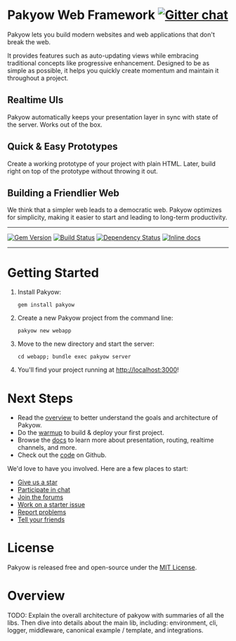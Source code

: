 [gem]: https://rubygems.org/gems/pakyow
[travis]: https://travis-ci.org/pakyow/pakyow
[gemnasium]: https://gemnasium.com/pakyow/pakyow
[inchpages]: http://inch-ci.org/github/pakyow/pakyow
[codeclimate]: https://codeclimate.com/github/pakyow/pakyow

# Pakyow Web Framework [![Gitter chat](https://badges.gitter.im/pakyow/chat.svg)](https://gitter.im/pakyow/chat)

Pakyow lets you build modern websites and web applications that don't break the web.

It provides features such as auto-updating views while embracing traditional
concepts like progressive enhancement. Designed to be as simple as possible, it
helps you quickly create momentum and maintain it throughout a project.

## Realtime UIs

Pakyow automatically keeps your presentation layer in sync with state of the server.
Works out of the box.

## Quick & Easy Prototypes

Create a working prototype of your project with plain HTML. Later, build right on
top of the prototype without throwing it out.

## Building a Friendlier Web

We think that a simpler web leads to a democratic web. Pakyow optimizes for
simplicity, making it easier to start and leading to long-term productivity.

---

[![Gem Version](https://badge.fury.io/rb/pakyow.svg)][gem]
[![Build Status](https://travis-ci.org/pakyow/pakyow.svg?branch=master)][travis]
[![Dependency Status](https://gemnasium.com/pakyow/pakyow.svg)][gemnasium]
[![Inline docs](http://inch-ci.org/github/pakyow/pakyow.svg?branch=master&style=flat)][inchpages]

---

# Getting Started

1. Install Pakyow:

    `gem install pakyow`

2. Create a new Pakyow project from the command line:

    `pakyow new webapp`

3. Move to the new directory and start the server:

    `cd webapp; bundle exec pakyow server`

4. You'll find your project running at [http://localhost:3000](http://localhost:3000)!

# Next Steps

- Read the [overview](https://pakyow.org/docs/overview) to better understand the goals and architecture of Pakyow.
- Do the [warmup](https://pakyow.org/docs/warmup) to build &amp; deploy your first project.
- Browse the [docs](https://pakyow.org/docs) to learn more about presentation, routing, realtime channels, and more.
- Check out the [code](https://github.com/pakyow/pakyow) on Github.

We'd love to have you involved. Here are a few places to start:

- [Give us a star](https://github.com/pakyow/pakyow)
- [Participate in chat](https://gitter.im/pakyow/chat)
- [Join the forums](http://forums.pakyow.org/)
- [Work on a starter issue](https://github.com/pakyow/pakyow/labels/Starter)
- [Report problems](https://github.com/pakyow/pakyow/issues)
- [Tell your friends](https://twitter.com/share?text=Pakyow,%20build%20modern%20apps%20that%20don%27t%20break%20the%20web&hashtags=pakyow&url=https://pakyow.org)

# License

Pakyow is released free and open-source under the [MIT License](http://opensource.org/licenses/MIT).

# Overview

TODO: Explain the overall architecture of pakyow with summaries of all the libs. Then
dive into details about the main lib, including: environment, cli, logger, middleware,
canonical example / template, and integrations.
